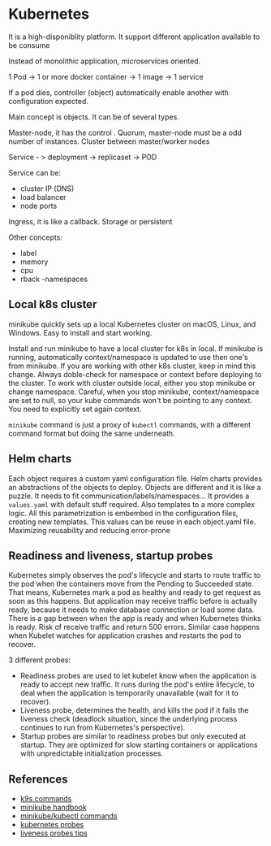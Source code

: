 # Kubernetes

It is a high-disponiblity platform. It support different application available to be consume

Instead of monolithic application, microservices oriented.

1 Pod -> 1 or more docker container -> 1 image -> 1 service

If a pod dies, controller (object) automatically enable another with configuration expected.

Main concept is objects. It can be of several types.

Master-node, it has the control .
Quorum, master-node must be a odd number of instances.
Cluster between master/worker nodes

Service - > deployment -> replicaset -> POD

Service can be:

- cluster IP (DNS)
- load balancer
- node ports

Ingress, it is like a callback.
Storage or persistent

Other concepts:

- label
- memory
- cpu
- rback
-namespaces

## Local k8s cluster

minikube quickly sets up a local Kubernetes cluster on macOS, Linux, and Windows. Easy to install and start working.

Install and run minikube to have a local cluster for k8s in local. If minikube is running, automatically context/namespace is updated to use then one's from minikube. If you are working with other k8s cluster, keep in mind this change. Always doble-check for namespace or context before deploying to the cluster. To work with cluster outside local, either you stop minikube or change namespace. Careful, when you stop minikube, context/namespace are set to null, so your kube commands won't be pointing to any context. You need to explicitly set again context.

`minikube` command is just a proxy of `kubectl` commands, with a different command format but doing the same underneath.

## Helm charts

Each object requires a custom yaml configuration file.
Helm charts provides an abstractions of the objects to deploy.
Objects are different and it is like a puzzle. It needs to fit communication/labels/namespaces...
It provides a `values.yaml` with default stuff required.
Also templates to a more complex logic.
All this parametrization is embembed in the configuration files, creating new templates.
This values can be reuse in each object.yaml file. Maximizing reusability and reducing error-prone

## Readiness and liveness, startup probes

Kubernetes simply observes the pod's lifecycle and starts to route traffic to
the pod when the containers move from the Pending to Succeeded state. That
means, Kubernetes mark a pod as healthy and ready to get request as soon as this
happens. But application may receive traffic before is actually ready, because
it needs to make database connection or load some data. There is a gap between
when the app is ready and when Kubernetes thinks is ready. Risk of receive
traffic and return 500 errors. Similar case happens when Kubelet watches for
application crashes and restarts the pod to recover.

3 different probes:

- Readiness probes are used to let kubelet know when the application is ready to
  accept new traffic. It runs during the pod's entire lifecycle, to deal when
  the application is temporarily unavailable (wait for it to recover).
- Liveness probe, determines the health, and kills the pod if it fails the
  liveness check (deadlock situation, since the underlying process continues to
  run from Kubernetes's perspective).
- Startup probes are similar to readiness probes but only executed at startup.
  They are optimized for slow starting containers or applications with
  unpredictable initialization processes.

## References

- [k9s commands](https://gist.github.com/McLargo/ae633d1ff481c20c21433074169d283c#file-k9s-md)
- [minikube handbook](https://minikube.sigs.k8s.io/docs/handbook/)
- [minikube/kubectl commands](https://gist.github.com/McLargo/ae633d1ff481c20c21433074169d283c#file-minikube-md)
- [kubernetes probes](https://blog.devgenius.io/understanding-kubernetes-probes-5daaff67599a)
- [liveness probes tips](https://srcco.de/posts/kubernetes-liveness-probes-are-dangerous.html)
